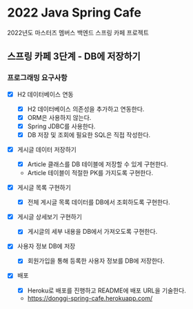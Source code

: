 # 2022 Java Spring Cafe

2022년도 마스터즈 멤버스 백엔드 스프링 카페 프로젝트

## 스프링 카페 3단계 - DB에 저장하기

### 프로그래밍 요구사항

- [x] H2 데이터베이스 연동
  - [x] H2 데이터베이스 의존성을 추가하고 연동한다.
  - [x] ORM은 사용하지 않는다.
  - [x] Spring JDBC를 사용한다.
  - [x] DB 저장 및 조회에 필요한 SQL은 직접 작성한다.

- [x] 게시글 데이터 저장하기
  - [x] Article 클래스를 DB 테이블에 저장할 수 있게 구현한다.
  - Article 테이블이 적절한 PK를 가지도록 구현한다.

- [x] 게시글 목록 구현하기
  - [x] 전체 게시글 목록 데이터를 DB에서 조회하도록 구현한다.

- [x] 게시글 상세보기 구현하기
  - [x] 게시글의 세부 내용을 DB에서 가져오도록 구현한다.

- [x] 사용자 정보 DB에 저장
  - [x] 회원가입을 통해 등록한 사용자 정보를 DB에 저장한다.

- [x] 배포
  - [x] Heroku로 배포를 진행하고 README에 배포 URL을 기술한다.
  - https://donggi-spring-cafe.herokuapp.com/




